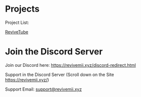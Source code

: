 # Projects
Project List:

[ReviveTube](https://yt.old.errexe.xyz/)

# Join the Discord Server
Join our Discord here: https://revivemii.xyz/discord-redirect.html

Support in the Discord Server (Scroll down on the Site https://revivemii.xyz/)

Support Email: support@revivemii.xyz
